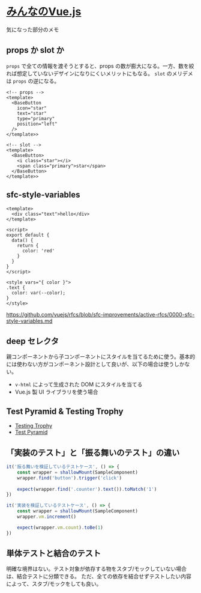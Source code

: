 # [みんなのVue.js](https://www.amazon.co.jp/dp/4297119021)
気になった部分のメモ

## props か slot か
`props` で全ての情報を渡そうとすると、props の数が膨大になる。一方、数を絞れば想定していないデザインになりにくいメリットにもなる。
`slot` のメリデメは `props` の逆になる。

```vue
<!-- props -->
<template>
  <BaseButton
    icon="star"
    text="star"
    type="primary"
    position="left"
  />
</template>>

<!-- slot -->
<template>
  <BaseButton>
    <i class="star"></i>     
    <span class="primary">star</span>
  </BaseButton>
</template>>
```

## sfc-style-variables

```vue
<template>
  <div class="text">hello</div>
</template>

<script>
export default {
  data() {
    return {
      color: 'red'
    }
  }
}
</script>

<style vars="{ color }">
.text {
  color: var(--color);
}
</style>
```

https://github.com/vuejs/rfcs/blob/sfc-improvements/active-rfcs/0000-sfc-style-variables.md

## deep セレクタ
親コンポーネントから子コンポーネントにスタイルを当てるために使う。基本的には使わない方がコンポーネント設計として良いが、以下の場合は使うしかない。

- `v-html` によって生成された DOM にスタイルを当てる
- Vue.js 製 UI ライブラリを使う場合

## Test Pyramid & Testing Trophy

- [Testing Trophy](https://testingjavascript.com/)
- [Test Pyramid](https://kentcdodds.com/blog/write-tests)

## 「実装のテスト」と「振る舞いのテスト」の違い

```javascript
it('振る舞いを検証しているテストケース', () => {
    const wrapper = shallowMount(SampleComponent)
    wrapper.find('button').trigger('click')
    
    expect(wrapper.find('.counter').text()).toMatch('1')
})

it('実装を検証しているテストケース', () => {
    const wrapper = shallowMount(SampleComponent)
    wrapper.vm.increment()

    expect(wrapper.vm.count).toBe(1)
})
```

## 単体テストと結合のテスト
明確な境界はない。テスト対象が依存する物をスタブ/モックしていない場合は、結合テストに分類できる。
ただ、全ての依存を結合せずテストしたい内容によって、スタブ/モックをしても良い。
